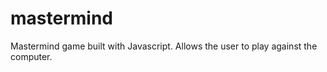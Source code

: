 # mastermind
Mastermind game built with Javascript. Allows the user to play against the computer.  
